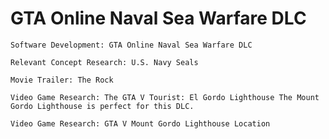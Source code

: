 # GTA Online Naval Sea Warfare DLC

    
    Software Development: GTA Online Naval Sea Warfare DLC
    
    Relevant Concept Research: U.S. Navy Seals
    
    Movie Trailer: The Rock
    
    Video Game Research: The GTA V Tourist: El Gordo Lighthouse The Mount Gordo Lighthouse is perfect for this DLC.
    
    Video Game Research: GTA V Mount Gordo Lighthouse Location
